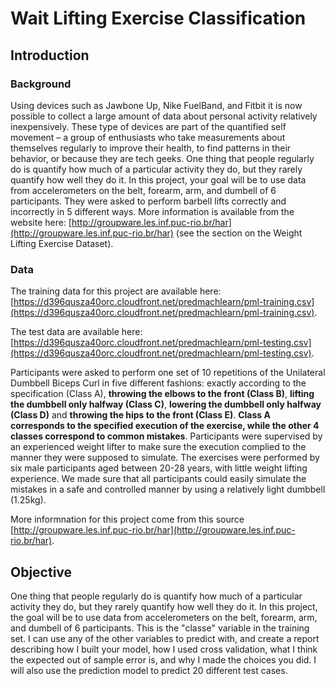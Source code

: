 # Wait Lifting Exercise Classification

## __Introduction__
### __Background__
Using devices such as Jawbone Up, Nike FuelBand, and Fitbit it is now possible to collect a large amount of data about personal activity relatively inexpensively. These type of devices are part of the quantified self movement – a group of enthusiasts who take measurements about themselves regularly to improve their health, to find patterns in their behavior, or because they are tech geeks. One thing that people regularly do is quantify how much of a particular activity they do, but they rarely quantify how well they do it. In this project, your goal will be to use data from accelerometers on the belt, forearm, arm, and dumbell of 6 participants. They were asked to perform barbell lifts correctly and incorrectly in 5 different ways. More information is available from the website here: [http://groupware.les.inf.puc-rio.br/har](http://groupware.les.inf.puc-rio.br/har) (see the section on the Weight Lifting Exercise Dataset).

### __Data__  
The training data for this project are available here: [https://d396qusza40orc.cloudfront.net/predmachlearn/pml-training.csv](https://d396qusza40orc.cloudfront.net/predmachlearn/pml-training.csv).

The test data are available here: [https://d396qusza40orc.cloudfront.net/predmachlearn/pml-testing.csv](https://d396qusza40orc.cloudfront.net/predmachlearn/pml-testing.csv).

Participants were asked to perform one set of 10 repetitions of the Unilateral Dumbbell Biceps Curl in five different fashions: exactly according to the specification (Class A), __throwing the elbows to the front (Class B)__, __lifting the dumbbell only halfway (Class C)__, __lowering the dumbbell only halfway (Class D)__ and __throwing the hips to the front (Class E)__. __Class A corresponds to the specified execution of the exercise, while the other 4 classes correspond to common mistakes__. Participants were supervised by an experienced weight lifter to make sure the execution complied to the manner they were supposed to simulate. The exercises were performed by six male participants aged between 20-28 years, with little weight lifting experience. We made sure that all participants could easily simulate the mistakes in a safe and controlled manner by using a relatively light dumbbell (1.25kg).

More informnation for this project come from this source [http://groupware.les.inf.puc-rio.br/har](http://groupware.les.inf.puc-rio.br/har).

## __Objective__   
One thing that people regularly do is quantify how much of a particular activity they do, but they rarely quantify how well they do it. In this project, the goal will be to use data from accelerometers on the belt, forearm, arm, and dumbell of 6 participants. This is the "classe" variable in the training set. I can use any of the other variables to predict with, and create a report describing how I built your model, how I used cross validation, what I think the expected out of sample error is, and why I made the choices you did. I will also use the prediction model to predict 20 different test cases.
